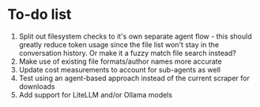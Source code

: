 # To-do list

1. Split out filesystem checks to it's own separate agent flow - this should greatly reduce token usage since the file list won't stay in the conversation history. Or make it a fuzzy match file search instead?
2. Make use of existing file formats/author names more accurate
3. Update cost measurements to account for sub-agents as well
4. Test using an agent-based approach instead of the current scraper for downloads
5. Add support for LiteLLM and/or Ollama models

